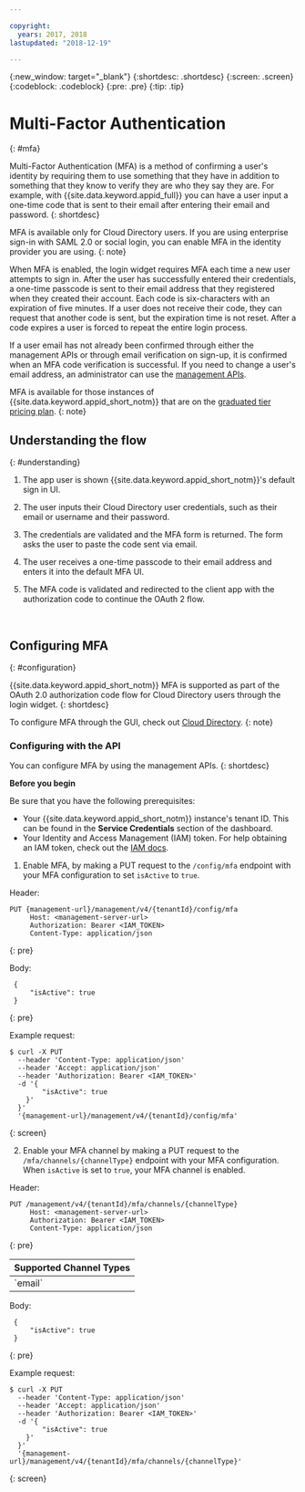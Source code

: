 ```yaml
---

copyright:
  years: 2017, 2018
lastupdated: "2018-12-19"

---
```


{:new_window: target="_blank"}
{:shortdesc: .shortdesc}
{:screen: .screen}
{:codeblock: .codeblock}
{:pre: .pre}
{:tip: .tip}


# Multi-Factor Authentication
{: #mfa}

Multi-Factor Authentication (MFA) is a method of confirming a user's identity by requiring them to use something that they have in addition to something that they know to verify they are who they say they are. For example, with {{site.data.keyword.appid_full}} you can have a user input a one-time code that is sent to their email after entering their email and password.
{: shortdesc}

MFA is available only for Cloud Directory users.  If you are using enterprise sign-in with SAML 2.0 or social login, you can enable MFA in the identity provider you are using.
{: note}

When MFA is enabled, the login widget requires MFA each time a new user attempts to sign in. After the user has successfully entered their credentials, a one-time passcode is sent to their email address that they registered when they created their account. Each code is six-characters with an expiration of five minutes. If a user does not receive their code, they can request that another code is sent, but the expiration time is not reset. After a code expires a user is forced to repeat the entire login process.

If a user email has not already been confirmed through either the management APIs or through email verification on sign-up, it is confirmed when an MFA code verification is successful. If you need to change a user's email address, an administrator can use the [management APIs](https://appid-management.ng.bluemix.net/swagger-ui/#!/Cloud_Directory_Users/updateCloudDirectoryUser).

MFA is available for those instances of {{site.data.keyword.appid_short_notm}} that are on the [graduated tier pricing plan](faq.html#pricing).
{: note}

## Understanding the flow
{: #understanding}



1. The app user is shown {{site.data.keyword.appid_short_notm}}'s default sign in UI.

2. The user inputs their Cloud Directory user credentials, such as their email or username and their password.

3. The credentials are validated and the MFA form is returned. The form asks the user to paste the code sent via email.

4. The user receives a one-time passcode to their email address and enters it into the default MFA UI.

5. The MFA code is validated and redirected to the client app with the authorization code to continue the OAuth 2 flow.


</br>

## Configuring MFA
{: #configuration}

{{site.data.keyword.appid_short_notm}} MFA is supported as part of the OAuth 2.0 authorization code flow for Cloud Directory users through the login widget.
{: shortdesc}

To configure MFA through the GUI, check out [Cloud Directory](cloud-directory.html).
{: note}

### Configuring with the API

You can configure MFA by using the management APIs.
{: shortdesc}

**Before you begin**

Be sure that you have the following prerequisites:

* Your {{site.data.keyword.appid_short_notm}} instance's tenant ID. This can be found in the **Service Credentials** section of the dashboard.
* Your Identity and Access Management (IAM) token. For help obtaining an IAM token, check out the [IAM docs](/docs/iam/apikey_iamtoken.html).


1. Enable MFA, by making a PUT request to the `/config/mfa` endpoint with your MFA configuration to set `isActive` to `true`.

  Header:
  ```
  PUT {management-url}/management/v4/{tenantId}/config/mfa
       Host: <management-server-url>
       Authorization: Bearer <IAM_TOKEN>
       Content-Type: application/json
  ```
  {: pre}

  Body:
  ```
   {
       "isActive": true
   }
  ```
  {: pre}

  Example request:
  ```
  $ curl -X PUT
    --header 'Content-Type: application/json'
    --header 'Accept: application/json'
    --header 'Authorization: Bearer <IAM_TOKEN>'
    -d '{
          "isActive": true
      }'
    }'
    '{management-url}/management/v4/{tenantId}/config/mfa'
  ```
  {: screen}

2. Enable your MFA channel by making a PUT request to the `/mfa/channels/{channelType}` endpoint with your MFA configuration. When `isActive` is set to `true`, your MFA channel is enabled.

  Header:
  ```
  PUT /management/v4/{tenantId}/mfa/channels/{channelType}
       Host: <management-server-url>
       Authorization: Bearer <IAM_TOKEN>
       Content-Type: application/json
  ```
  {: pre}

  <table>
    <thead>
      <th colspan=3>Supported Channel Types</th>
    </thead>
    <tbody>
      <tr>
        <td>`email`</td>
      </tr>
    </tbody>
  </table>

  Body:
  ```
   {
       "isActive": true
   }
  ```
  {: pre}

  Example request:
  ```
  $ curl -X PUT
    --header 'Content-Type: application/json'
    --header 'Accept: application/json'
    --header 'Authorization: Bearer <IAM_TOKEN>'
    -d '{
          "isActive": true
      }'
    }'
    '{management-url}/management/v4/{tenantId}/mfa/channels/{channelType}'
  ```
  {: screen}

</br>
